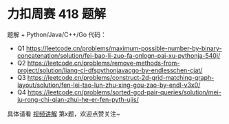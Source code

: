 # 力扣周赛 418 题解

题解 + Python/Java/C++/Go 代码：

- Q1 https://leetcode.cn/problems/maximum-possible-number-by-binary-concatenation/solution/fei-bao-li-zuo-fa-onlogn-pai-xu-pythonja-540j/
- Q2 https://leetcode.cn/problems/remove-methods-from-project/solution/liang-ci-dfspythonjavacgo-by-endlesschen-cjat/
- Q3 https://leetcode.cn/problems/construct-2d-grid-matching-graph-layout/solution/fen-lei-tao-lun-zhu-xing-gou-zao-by-endl-v3x0/
- Q4 https://leetcode.cn/problems/sorted-gcd-pair-queries/solution/mei-ju-rong-chi-qian-zhui-he-er-fen-pyth-ujis/

具体请看 [视频讲解](https://www.bilibili.com/video/BV15y1iYUE2h/) 第x题，欢迎点赞关注~
